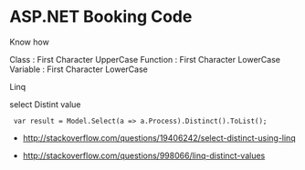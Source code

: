 # ASP.NET Booking Code

Know how

Class : First Character UpperCase
Function : First Character LowerCase
Variable : First Character LowerCase

Linq

select Distint value

```
 var result = Model.Select(a => a.Process).Distinct().ToList();
```

- http://stackoverflow.com/questions/19406242/select-distinct-using-linq

- http://stackoverflow.com/questions/998066/linq-distinct-values
